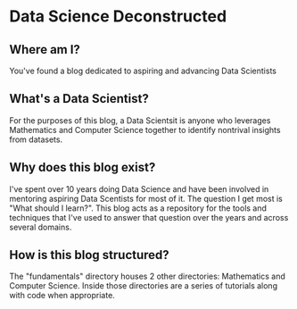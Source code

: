 # Data Science Deconstructed
## Where am I?
You've found a blog dedicated to aspiring and advancing Data Scientists
## What's a Data Scientist?
For the purposes of this blog, a Data Scientsit is anyone who leverages Mathematics and Computer Science together to identify nontrival insights from datasets.
## Why does this blog exist?
I've spent over 10 years doing Data Science and have been involved in mentoring aspiring Data Scentists for most of it. The question I get most is "What should I learn?". This blog acts as a repository for the tools and techniques that I've used to answer that question over the years and across several domains.
## How is this blog structured?
The "fundamentals" directory houses 2 other directories: Mathematics and Computer Science. Inside those directories are a series of tutorials along with code when appropriate.
